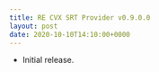 ```yaml
---
title: RE CVX SRT Provider v0.9.0.0
layout: post
date: 2020-10-10T14:10:00+0000
---
```

* Initial release.
